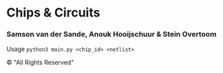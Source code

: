 # Chips & Circuits
### Samson van der Sande, Anouk Hooijschuur & Stein Overtoom 

Usage `python3 main.py <chip_id> <netlist>`


© "All Rights Reserved"
